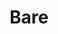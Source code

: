 ---
title:			"Bare"
slug:			bare
src:			/template-overviews/bare
categories:		template landing-pages unstyled navigation-menus
description:	"An unstlyed starter template for Bootstrap 3 with predefined file paths for easy development."
bump:			"A Bootstrap HTML starter template."
img-src:		/img/templates/bare.jpg
img-desc:		"Bare Bootstrap HTML Starter Template"
layout:			template-overview

meta-title: "Bare - Bootstrap Starter Template"
meta-description: "A basic Bootstrap 3 starter template with predefined file paths for rapid development. All Start Bootstrap templates are free to download and open source."

features:
  - Fixed top navigation
  - Preset file paths

long-description: "Bare is a basic Bootstrap 3 starter template that you can download, unzip, and use out of the box without having to change any file paths."

v4-version:			"yes"

alt-v4:				"https://github.com/BlackrockDigital/startbootstrap-bare/archive/v4-dev.zip"

user-version:		"no"

redirect_from:
  - /bare/
  - /bare.php/
  - /templates/bare.html/
  - /downloads/bare.zip/
---
